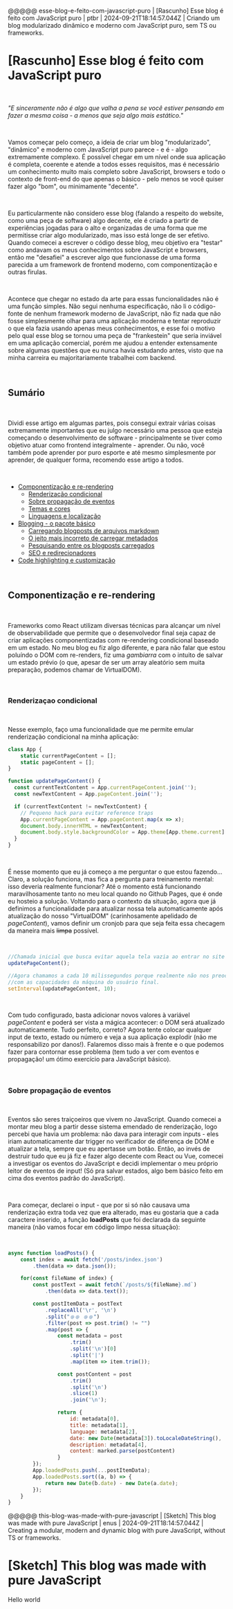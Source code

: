 @@@@@
esse-blog-e-feito-com-javascript-puro | [Rascunho] Esse blog é feito com JavaScript puro | ptbr | 2024-09-21T18:14:57.044Z | Criando um blog modularizado dinâmico e moderno com JavaScript puro, sem TS ou frameworks.

# [Rascunho] Esse blog é feito com JavaScript puro

<br>

*"E sinceramente não é algo que valha a pena se você estiver pensando em fazer a mesma coisa - a menos que seja algo mais estático."*

<br>

Vamos começar pelo começo, a ideia de criar um blog "modularizado", "dinâmico" e moderno com JavaScript puro parece - e é - algo
extremamente complexo. É possível chegar em um nível onde sua aplicação é completa, coerente e atende a todos esses requisitos,
mas é necessário um conhecimento muito mais completo sobre JavaScript, browsers e todo o contexto de front-end do que apenas o
básico - pelo menos se você quiser fazer algo "bom", ou minimamente "decente".

<br>

Eu particularmente não considero esse blog (falando a respeito do website, como uma peça de software) algo decente, ele é criado
a partir de experiências jogadas para o alto e organizadas de uma forma que me permitisse criar algo modularizado, mas isso está
longe de ser efetivo. Quando comecei a escrever o código desse blog, meu objetivo era "testar" como andavam os meus conhecimentos
sobre JavaScript e browsers, então me "desafiei" a escrever algo que funcionasse de uma forma parecida a um framework de frontend
moderno, com componentização e outras firulas. 

<br>

Acontece que chegar no estado da arte para essas funcionalidades não é uma função
simples. Não segui nenhuma especificação, não li o código-fonte de nenhum framework moderno de JavaScript, não fiz nada que não
fosse simplesmente olhar para uma aplicação moderna e tentar reproduzir o que ela fazia usando apenas meus conhecimentos, e esse
foi o motivo pelo qual esse blog se tornou uma peça de "frankestein" que seria inviável em uma aplicação comercial, porém me ajudou
a entender extensamente sobre algumas questões que eu nunca havia estudando antes, visto que na minha carreira eu majoritariamente
trabalhei com backend.

<br>

## Sumário

<br>

Dividi esse artigo em algumas partes, pois consegui extrair várias coisas extremamente importantes que eu julgo necessário uma pessoa que 
esteja começando o desenvolvimento de software - principalmente se tiver como objetivo atuar como frontend integralmente - aprender. 
Ou não, você também pode aprender por puro esporte e até mesmo simplesmente por aprender, de qualquer forma, recomendo
esse artigo a todos.

<br>

  - <a href='#componentização-e-rerendering'>Componentização e re-rendering</a>
    - <a href='#renderização-condicional'>Renderização condicional</a>
    - <a href='#sobre-propagação-de-eventos'>Sobre propagação de eventos</a>
    - <a href='#temas-e-cores'>Temas e cores</a>
    - <a href='#linguagens-e-localização'>Linguagens e localização</a>
  - <a href='#blogging-o-pacote-básico'>Blogging - o pacote básico</a>
    - <a href='#carregando-blogposts-de-arquivos-markdown'>Carregando blogposts de arquivos markdown</a>
    - <a href='#o-jeito-mais-incorreto-de-carregar-metadados'>O jeito mais incorreto de carregar metadados</a>
    - <a href='#pesquisando-entre-os-blogposts-carregados'>Pesquisando entre os blogposts carregados</a>
    - <a href='#seo-e-redirecionadores'>SEO e redirecionadores</a>
  - <a href='#code-highlighting-e-customização'>Code highlighting e customização</a>

<br>

<h2 id="componentização-e-rerendering">Componentização e re-rendering</h2>

<br>

Frameworks como React utilizam diversas técnicas para alcançar um nível de observabilidade que permite que o desenvolvedor final seja
capaz de criar aplicações componentizadas com re-rendering condicional baseado em um estado. No meu blog eu fiz algo diferente, e para
não falar que estou poluíndo o DOM com re-renders, fiz uma *gambiarra* com o intuito de salvar um estado prévio (o que, apesar de ser
um array aleatório sem muita preparação, podemos chamar de VirtualDOM).

<br>

<h3 id="renderização-condicional">Renderizaçao condicional</h3>

<br>

Nesse exemplo, faço uma funcionalidade que me permite emular renderização condicional na minha aplicação:

```js
class App {
    static currentPageContent = [];
    static pageContent = [];
}

function updatePageContent() {
  const currentTextContent = App.currentPageContent.join('');
  const newTextContent = App.pageContent.join('');

  if (currentTextContent != newTextContent) {
    // Pequeno hack para evitar reference traps
    App.currentPageContent = App.pageContent.map(x => x);
    document.body.innerHTML = newTextContent;
    document.body.style.backgroundColor = App.theme[App.theme.current].secondary;
  }
}
```

<br>

É nesse momento que eu já começo a me perguntar o que estou fazendo... Claro, a solução funciona, mas fica a pergunta para treinamento
mental: isso deveria realmente funcionar? Até o momento está funcionando maravilhosamente tanto no meu local quando no Github Pages, que
é onde eu hosteio a solução. Voltando para o contexto da situação, agora que já definimos a funcionalidade para atualizar nossa tela
automaticamente após atualização do nosso "VirtualDOM" (carinhosamente apelidado de *pageContent*), vamos definir um cronjob para que
seja feita essa checagem da maneira mais ~~limpa~~ possível.

<br>

```js
//Chamada inicial que busca evitar aquela tela vazia ao entrar no site
updatePageContent();

//Agora chamamos a cada 10 milissegundos porque realmente não nos preocupamos
//com as capacidades da máquina do usuário final.
setInterval(updatePageContent, 10);
```

<br>

Com tudo configurado, basta adicionar novos valores à variável *pageContent* e poderá ser vista a mágica acontecer: o DOM será
atualizado automaticamente. Tudo perfeito, correto? Agora tente colocar qualquer input de texto, estado ou número e veja a sua
aplicação explodir (não me responsabilizo por danos!). Falaremos disso mais à frente e o que podemos fazer para contornar esse
problema (tem tudo a ver com eventos e propagação! um ótimo exercício para JavaScript básico).

<br>

<h3 id="sobre-propagação-de-eventos">Sobre propagação de eventos</h3>

<br>

Eventos são seres traiçoeiros que vivem no JavaScript. Quando comecei a montar meu blog a partir desse sistema emendado de
renderização, logo percebi que havia um problema: não dava para interagir com inputs - eles iriam automaticamente dar
trigger no verificador de diferença de DOM e atualizar a tela, sempre que eu apertasse um botão. Então, ao invés de destruir
tudo que eu já fiz e fazer algo decente com React ou Vue, comecei a investigar os eventos do JavaScript e decidi implementar
o meu próprio leitor de eventos de input! (Só pra salvar estados, algo bem básico feito em cima dos eventos padrão do JavaScript).

<br>

Para começar, declarei o input - que por si só não causava uma renderização extra toda vez que era alterado, mas eu gostaria que a cada
caractere inserido, a função **loadPosts** que foi declarada da seguinte maneira (não vamos focar em código limpo nessa situação):

<br>

```js
async function loadPosts() {
    const index = await fetch('/posts/index.json')
        .then(data => data.json());

    for(const fileName of index) {
        const postText = await fetch(`/posts/${fileName}.md`)
            .then(data => data.text());

        const postItemData = postText
            .replaceAll('\r', '\n')
            .split("﹫﹫ ﹫﹫")
            .filter(post => post.trim() != "")
            .map(post => {
                const metadata = post
                    .trim()
                    .split('\n')[0]
                    .split('|')
                    .map(item => item.trim());

                const postContent = post
                    .trim()
                    .split('\n')
                    .slice(1)
                    .join('\n');

                return {
                    id: metadata[0],
                    title: metadata[1],
                    language: metadata[2],
                    date: new Date(metadata[3]).toLocaleDateString(),
                    description: metadata[4],
                    content: marked.parse(postContent)
                }
        });
        App.loadedPosts.push(...postItemData);
        App.loadedPosts.sort((a, b) => {
            return new Date(b.date) - new Date(a.date);
        });
    }
}
```



@@@@@
this-blog-was-made-with-pure-javascript | [Sketch] This blog was made with pure JavaScript | enus | 2024-09-21T18:14:57.044Z | Creating a modular, modern and dynamic blog with pure JavaScript, without TS or frameworks.

# [Sketch] This blog was made with pure JavaScript

Hello world